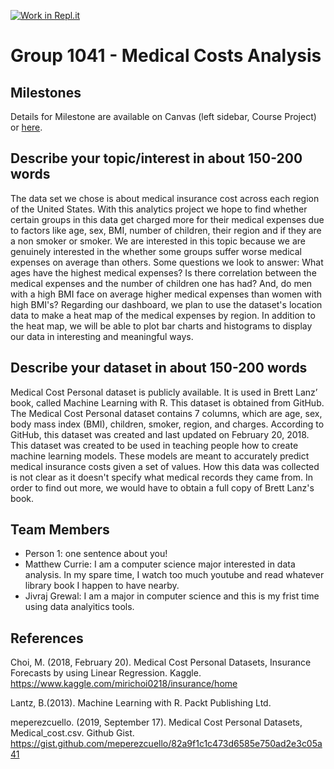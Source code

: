 [![Work in Repl.it](https://classroom.github.com/assets/work-in-replit-14baed9a392b3a25080506f3b7b6d57f295ec2978f6f33ec97e36a161684cbe9.svg)](https://classroom.github.com/online_ide?assignment_repo_id=358631&assignment_repo_type=GroupAssignmentRepo)
# Group 1041 - Medical Costs Analysis

## Milestones

Details for Milestone are available on Canvas (left sidebar, Course Project) or [here](https://firas.moosvi.com/courses/data301/project/milestone01.html).

## Describe your topic/interest in about 150-200 words

The data set we chose is about medical insurance cost across each region of the United States. With this analytics project we hope to find whether certain groups in this data get charged more for their medical expenses due to factors like age, sex, BMI, number of children, their region and if they are a non smoker or smoker. We are interested in this topic because we are genuinely interested in the whether some groups suffer worse medical expenses on average than others. Some questions we look to answer: What ages have the highest medical expenses? Is there correlation between the medical expenses and the number of children one has had? And, do men with a high BMI face on average higher medical expenses than women with high BMI's? Regarding our dashboard, we plan to use the dataset's location data to make a heat map of the medical expenses by region. In addition to the heat map, we will be able to plot bar charts and histograms to display our data in interesting and meaningful ways.  

## Describe your dataset in about 150-200 words

Medical Cost Personal dataset is publicly available. It is used in Brett Lanz’ book, called Machine Learning with R. This dataset is obtained from GitHub. The Medical Cost Personal dataset contains 7 columns, which are age, sex, body mass index (BMI), children, smoker, region, and charges. According to GitHub, this dataset was created and last updated on February 20, 2018. This dataset was created to be used in teaching people how to create machine learning models. These models are meant to accurately predict medical insurance costs given a set of values. How this data was collected is not clear as it doesn't specify what medical records they came from. In order to find out more, we would have to obtain a full copy of Brett Lanz's book.     

## Team Members

- Person 1: one sentence about you!
- Matthew Currie: I am a computer science major interested in data analysis. In my spare time, I watch too much youtube and read whatever library book I happen to have nearby.
- Jivraj Grewal: I am a major in computer science and this is my frist time using data analyitics tools. 

## References

Choi, M. (2018, February 20). Medical Cost Personal Datasets, Insurance Forecasts by using Linear Regression. Kaggle. 
https://www.kaggle.com/mirichoi0218/insurance/home
   
Lantz, B.(2013). Machine Learning with R. Packt Publishing Ltd.

meperezcuello. (2019, September 17). Medical Cost Personal Datasets, Medical_cost.csv. Github Gist.
https://gist.github.com/meperezcuello/82a9f1c1c473d6585e750ad2e3c05a41

